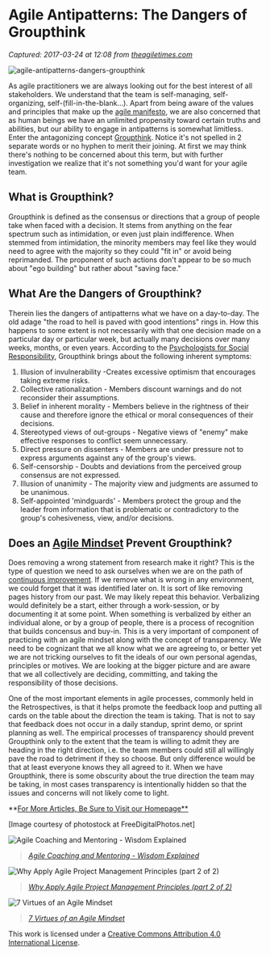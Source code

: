 # Agile Antipatterns: The Dangers of Groupthink

_Captured: 2017-03-24 at 12:08 from [theagiletimes.com](http://theagiletimes.com/agile-antipatterns-dangers-groupthink/)_

![agile-antipatterns-dangers-groupthink](https://i0.wp.com/theagiletimes.com/wp-content/uploads/2016/08/ID-10034801.jpg?resize=300%2C200)

As agile practitioners we are always looking out for the best interest of all stakeholders. We understand that the team is self-managing, self-organizing, self-(fill-in-the-blank…). Apart from being aware of the values and principles that make up the [agile manifesto](http://agilemanifesto.org/), we are also concerned that as human beings we have an unlimited propensity toward certain truths and abilities, but our ability to engage in antipatterns is somewhat limitless. Enter the antagonizing concept [Groupthink](https://www.psychologytoday.com/basics/groupthink). Notice it's not spelled in 2 separate words or no hyphen to merit their joining. At first we may think there's nothing to be concerned about this term, but with further investigation we realize that it's not something you'd want for your agile team.

## **What is Groupthink?**

Groupthink is defined as the consensus or directions that a group of people take when faced with a decision. It stems from anything on the fear spectrum such as intimidation, or even just plain indifference. When stemmed from intimidation, the minority members may feel like they would need to agree with the majority so they could "fit in" or avoid being reprimanded. The proponent of such actions don't appear to be so much about "ego building" but rather about "saving face."

## **What Are the Dangers of Groupthink?**

Therein lies the dangers of antipatterns what we have on a day-to-day. The old adage "the road to hell is paved with good intentions" rings in. How this happens to some extent is not necessarily with that one decision made on a particular day or particular week, but actually many decisions over many weeks, months, or even years. According to the [Psychologists for Social Responsibility](http://www.psysr.org/), Groupthink brings about the following inherent symptoms:

  1. Illusion of invulnerability -Creates excessive optimism that encourages taking extreme risks.
  2. Collective rationalization - Members discount warnings and do not reconsider their assumptions.
  3. Belief in inherent morality - Members believe in the rightness of their cause and therefore ignore the ethical or moral consequences of their decisions.
  4. Stereotyped views of out-groups - Negative views of "enemy" make effective responses to conflict seem unnecessary.
  5. Direct pressure on dissenters - Members are under pressure not to express arguments against any of the group's views.
  6. Self-censorship - Doubts and deviations from the perceived group consensus are not expressed.
  7. Illusion of unanimity - The majority view and judgments are assumed to be unanimous.
  8. Self-appointed 'mindguards' - Members protect the group and the leader from information that is problematic or contradictory to the group's cohesiveness, view, and/or decisions.

## **Does an [Agile Mindset](http://theagiletimes.com/how-agile-mindset-enlightens-subconscious-mind/) Prevent Groupthink?**

Does removing a wrong statement from research make it right? This is the type of question we need to ask ourselves when we are on the path of [continuous improvement](http://theagiletimes.com/bringing-continuous-improvement-to-project-methodologies/). If we remove what is wrong in any environment, we could forget that it was identified later on. It is sort of like removing pages history from our past. We may likely repeat this behavior. Verbalizing would definitely be a start, either through a work-session, or by documenting it at some point. When something is verbalized by either an individual alone, or by a group of people, there is a process of recognition that builds concensus and buy-in. This is a very important of component of practicing with an agile mindset along with the concept of transparency. We need to be cognizant that we all know what we are agreeing to, or better yet we are not tricking ourselves to fit the ideals of our own personal agendas, principles or motives. We are looking at the bigger picture and are aware that we all collectively are deciding, committing, and taking the responsibility of those decisions.

One of the most important elements in agile processes, commonly held in the Retrospectives, is that it helps promote the feedback loop and putting all cards on the table about the direction the team is taking. That is not to say that feedback does not occur in a daily standup, sprint demo, or sprint planning as well. The empirical processes of transparency should prevent Groupthink only to the extent that the team is willing to admit they are heading in the right direction, i.e. the team members could still all willingly pave the road to detriment if they so choose. But only difference would be that at least everyone knows they all agreed to it. When we have Groupthink, there is some obscurity about the true direction the team may be taking, in most cases transparency is intentionally hidden so that the issues and concerns will not likely come to light.

**[For More Articles, Be Sure to Visit our Homepage**](http://theagiletimes.com)

[Image courtesy of photostock at FreeDigitalPhotos.net]

![Agile Coaching and Mentoring - Wisdom Explained](https://i1.wp.com/theagiletimes.com/wp-content/uploads/2015/07/ID-100249108.jpg?resize=350%2C200)

> _[Agile Coaching and Mentoring - Wisdom Explained](http://theagiletimes.com/agile-coaching-and-mentoring-wisdom-explained/)_

![Why Apply Agile Project Management Principles \(part 2 of 2\)](https://i2.wp.com/theagiletimes.com/wp-content/uploads/2015/08/ID-100175174.jpg?resize=350%2C200)

> _[Why Apply Agile Project Management Principles (part 2 of 2)](http://theagiletimes.com/why-apply-agile-project-management-principles-2-of-2/)_

![7 Virtues of an Agile Mindset](https://i2.wp.com/theagiletimes.com/wp-content/uploads/2015/07/ID-100291423.jpg?resize=350%2C200)

> _[7 Virtues of an Agile Mindset](http://theagiletimes.com/7-virtues-of-an-agile-mindset/)_

This work is licensed under a [Creative Commons Attribution 4.0 International License](https://creativecommons.org/licenses/by/4.0/).
